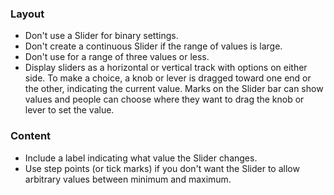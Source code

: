 ### Layout

- Don't use a Slider for binary settings.
- Don't create a continuous Slider if the range of values is large.
- Don't use for a range of three values or less.
- Display sliders as a horizontal or vertical track with options on either side. To make a choice, a knob or lever is dragged toward one end or the other, indicating the current value. Marks on the Slider bar can show values and people can choose where they want to drag the knob or lever to set the value.

### Content

- Include a label indicating what value the Slider changes.
- Use step points (or tick marks) if you don't want the Slider to allow arbitrary values between minimum and maximum.
